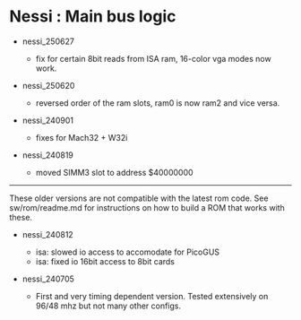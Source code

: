 
# Nessi : Main bus logic

- nessi_250627
    - fix for certain 8bit reads from ISA ram, 16-color vga modes now work.

- nessi_250620
    - reversed order of the ram slots, ram0 is now ram2 and vice versa.

- nessi_240901
    - fixes for Mach32 + W32i

- nessi_240819
    - moved SIMM3 slot to address $40000000

--------

These older versions are not compatible with the latest rom code.
See sw/rom/readme.md for instructions on how to build a ROM that works with these.

- nessi_240812
    - isa: slowed io access to accomodate for PicoGUS
    - isa: fixed io 16bit access to 8bit cards

- nessi_240705
    - First and very timing dependent version. Tested extensively on 96/48 mhz but not many other configs.
